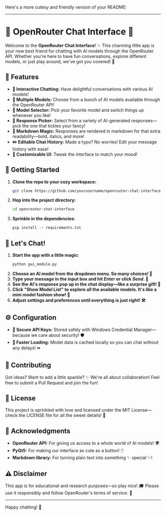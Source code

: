 Here's a more cutesy and friendly version of your README:

---

# 🌟 OpenRouter Chat Interface 🌟

Welcome to the **OpenRouter Chat Interface**! ✨ This charming little app is your new best friend for chatting with AI models through the OpenRouter API. Whether you're here to have fun conversations, explore different models, or just play around, we've got you covered! 🐾

## 🎀 Features

- **💬 Interactive Chatting:** Have delightful conversations with various AI models!
- **🤖 Multiple Models:** Choose from a bunch of AI models available through the OpenRouter API!
- **🔄 Model Selector:** Pick your favorite model and switch things up whenever you like!
- **🧁 Response Picker:** Select from a variety of AI-generated responses—pick the one that tickles your fancy!
- **📝 Markdown Magic:** Responses are rendered in markdown for that extra readability—bold, italics, and more!
- **✏️ Editable Chat History:** Made a typo? No worries! Edit your message history with ease!
- **🎨 Customizable UI:** Tweak the interface to match your mood!

## 🚀 Getting Started

1. **Clone the repo to your cozy workspace:**
   ```bash
   git clone https://github.com/yourusername/openrouter-chat-interface.git
   ```
2. **Hop into the project directory:**
   ```bash
   cd openrouter-chat-interface
   ```
3. **Sprinkle in the dependencies:**
   ```bash
   pip install -r requirements.txt
   ```

## 🎉 Let's Chat!

1. **Start the app with a little magic:**
   ```bash
   python gui_module.py
   ```
2. **Choose an AI model from the dropdown menu. So many choices! 🌈**
3. **Type your message in the input box and hit *Enter* or click *Send*. 💌**
4. **See the AI's response pop up in the chat display—like a surprise gift! 🎁**
5. **Click "Show Model List" to explore all the available models. It's like a mini model fashion show! 💃**
6. **Adjust settings and preferences until everything is just right! 🛠️**

## ⚙️ Configuration

- **🔑 Secure API Keys:** Stored safely with Windows Credential Manager—because we care about security! 🛡️
- **🚀 Faster Loading:** Model data is cached locally so you can chat without any delays! ⏩

## 🤝 Contributing

Got ideas? Want to add a little sparkle? ✨ We're all about collaboration! Feel free to submit a Pull Request and join the fun!

## 📄 License

This project is sprinkled with love and licensed under the MIT License—check the LICENSE file for all the sweet details! 🍬

## 🙏 Acknowledgments

- **OpenRouter API:** For giving us access to a whole world of AI models! 🌍
- **PyQt5:** For making our interface as cute as a button! 🖱️
- **Markdown library:** For turning plain text into something ✨ special ✨!

## ⚠️ Disclaimer

This app is for educational and research purposes—so play nice! 🎓 Please use it responsibly and follow OpenRouter's terms of service. 💖

---

Happy chatting! 🥳
